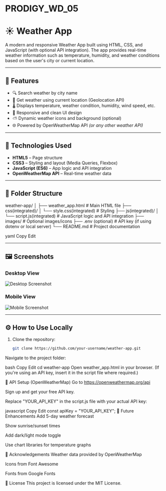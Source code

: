 # PRODIGY_WD_05
# ☀️ Weather App

A modern and responsive Weather App built using HTML, CSS, and JavaScript (with optional API integration). The app provides real-time weather information such as temperature, humidity, and weather conditions based on the user's city or current location.

---
## 🌟 Features

- 🔍 Search weather by city name
- 📍 Get weather using current location (Geolocation API)
- 🌡️ Displays temperature, weather condition, humidity, wind speed, etc.
- 🎨 Responsive and clean UI design
- ⛅ Dynamic weather icons and background (optional)
- 🌐 Powered by OpenWeatherMap API *(or any other weather API)*

---

## 🧰 Technologies Used

- **HTML5** – Page structure
- **CSS3** – Styling and layout (Media Queries, Flexbox)
- **JavaScript (ES6)** – App logic and API integration
- **OpenWeatherMap API** – Real-time weather data

---

## 📁 Folder Structure

weather-app/
│
├── weather_app.html # Main HTML file
├── css(integrated)/
│ └── style.css(integrated) # Styling
├── js(integrated)/
│ └── script.js(integrated) # JavaScript logic and API integration
├── images/ # Optional images/icons
├── .env (optional) # API key (if using dotenv or local server)
└── README.md # Project documentation

yaml
Copy
Edit

---

## 🖼️ Screenshots

### Desktop View
![Desktop Screenshot](screenshots/desktop.png)

### Mobile View
![Mobile Screenshot](screenshots/mobile.png)

---

## ⚙️ How to Use Locally

1. Clone the repository:
   ```bash
   git clone https://github.com/your-username/weather-app.git
Navigate to the project folder:

bash
Copy
Edit
cd weather-app
Open weather_app.html in your browser.
(If you're using an API key, insert it in the script file where required.)

🔑 API Setup (OpenWeatherMap)
Go to https://openweathermap.org/api

Sign up and get your free API key.

Replace "YOUR_API_KEY" in the script.js file with your actual API key:

javascript
Copy
Edit
const apiKey = "YOUR_API_KEY";
🚀 Future Enhancements
 Add 5-day weather forecast

 Show sunrise/sunset times

 Add dark/light mode toggle

 Use chart libraries for temperature graphs

🙏 Acknowledgements
Weather data provided by OpenWeatherMap

Icons from Font Awesome

Fonts from Google Fonts

📄 License
This project is licensed under the MIT License.

